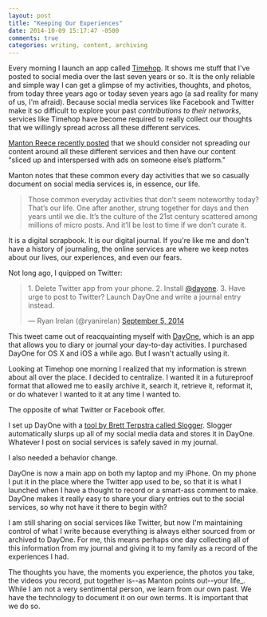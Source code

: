 ```yaml
---
layout: post
title: "Keeping Our Experiences"
date: 2014-10-09 15:17:47 -0500
comments: true
categories: writing, content, archiving
---
```


Every morning I launch an app called [Timehop](http://timehop.com/). It shows me stuff that I've posted to social media over the last seven years or so. It is the only reliable and simple way I can get a glimpse of my activities, thoughts, and photos, from today three years ago or today seven years ago (a sad reality for many of us, I'm afraid). Because social media services like Facebook and Twitter make it so difficult to explore your past _contributions to their networks_, services like Timehop have become required to really collect our thoughts that we willingly spread across all these different services.

[Manton Reece recently posted](http://www.manton.org/2014/10/the-unremarkable-yesterday.html) that we should consider not spreading our content around all these different services and then have our content "sliced up and interspersed with ads on someone else’s platform."

Manton notes that these common every day activities that we so casually document on social media services is, in essence, our life. 

> Those common everyday activities that don’t seem noteworthy today? That’s our life. One after another, strung together for days and then years until we die. It’s the culture of the 21st century scattered among millions of micro posts. And it’ll be lost to time if we don’t curate it.

It is a digital scrapbook. It is our digital journal. If you're like me and don't have a history of journaling, the online services are where we keep notes about our lives, our experiences, and even our fears.

Not long ago, I quipped on Twitter:

<blockquote class="twitter-tweet" lang="en"><p>1. Delete Twitter app from your phone. 2. Install <a href="https://twitter.com/dayone">@dayone</a>. 3. Have urge to post to Twitter? Launch DayOne and write a journal entry instead.</p>&mdash; Ryan Irelan (@ryanirelan) <a href="https://twitter.com/ryanirelan/status/508001951624093697">September 5, 2014</a></blockquote>
<script async src="//platform.twitter.com/widgets.js" charset="utf-8"></script>

This tweet came out of reacquainting myself with [DayOne](http://dayoneapp.com), which is an app that allows you to diary or journal your day-to-day activities. I purchased DayOne for OS X and iOS a while ago. But I wasn't actually using it.

Looking at Timehop one morning I realized that my information is strewn about all over the place. I decided to centralize. I wanted it in a futureproof format that allowed me to easily archive it, search it, retrieve it, reformat it, or do whatever I wanted to it at any time I wanted to.
 
The opposite of what Twitter or Facebook offer. 

I set up DayOne with a [tool by Brett Terpstra called Slogger](http://brettterpstra.com/projects/slogger/). Slogger automatically slurps up all of my social media data and stores it in DayOne. Whatever I post on social services is safely saved in my journal.

I also needed a behavior change. 

DayOne is now a main app on both my laptop and my iPhone. On my phone I put it in the place where the Twitter app used to be, so that it is what I launched when I have a thought to record or a smart-ass comment to make. DayOne makes it really easy to share your diary entries out to the social services, so why not have it there to begin with?
 
I am still sharing on social services like Twitter, but now I'm maintaining control of what I write because everything is always either sourced from or archived to DayOne. For me, this means perhaps one day collecting all of this information from my journal and giving it to my family as a record of the experiences I had.
 
The thoughts you have, the moments you experience, the photos you take, the videos you record, put together is--as Manton points out--your life_. While I am not a very sentimental person, we learn from our own past. We have the technology to document it on our own terms. It is important that we do so.
